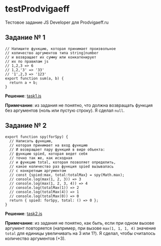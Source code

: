# testProdvigaeff
Тестовое задание JS Developer для Prodvigaeff.ru

## Задание № 1
```
// Напишите функцию, которая принимает произвольное
// количество аргументов типа string|number
// и возвращает их сумму или конкатенирует
// их по правилам js
// 1,2,3 => 6
// 1,2,'3' => '33'
// '1',2,3 => '123'
export function sum(a, b) {
  return a + b;
}
```

**Решение**: [task1.js](https://github.com/avshukan/testProdvigaeff/blob/main/task1.js) 

**Примечание**: из задания не понятно, что должна возвращать функция без аргументов (ноль или пустую строку). Я сделал `null`.

## Задание № 2
```
export function spy(forSpy) {
  // Написать функцию,
  // которая принимает на вход функцию
  // И возвращает пару функций в виде объекта:
  // функцию spied, которая ведет себя
  // точно так же, как исходная
  // и функцию total, которая позволяет определить,
  // какое количество раз функция spied вызывалась
  // с конкретным аргументом
  // const {spied:max, total:totalMax} = spy(Math.max);
  // console.log(max(1, 2, 3)) => 3
  // console.log(max(1, 2, 3, 4)) => 4
  // console.log(totalMax(1)) => 2
  // console.log(totalMax(4)) => 1
  // console.log(totalMax(0)) => 0
  return { spied: forSpy, total: () => 0 };
}
```
**Решение**: [task2.js](https://github.com/avshukan/testProdvigaeff/blob/main/task2.js) 

**Примечание**: из задания не понятно, как быть, если при одном вызове аргумент повторяется (например, при  вызове `max(1, 1, 1, 4)` значение `total` для единицы увеличивать на 3 или 1?). Я сделал, чтобы считалось количество аргументов (+3).
